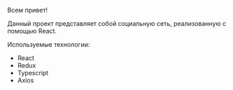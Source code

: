 Всем привет! 

Данный проект представляет собой социальную сеть, реализованную с помощью React.

Используемые технологии:
- React
- Redux
- Typescript
- Axios


